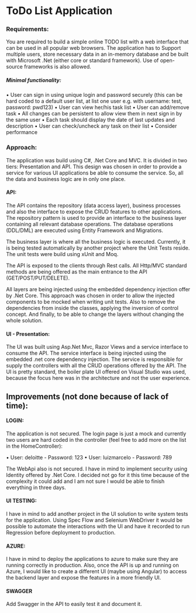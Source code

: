 
# **ToDo List Application**

### **Requirements:**

You are required to build a simple online TODO list with a web interface that can be used in all popular web browsers. The application has to Support multiple users, store necessary data in an in-memory database and be built with Microsoft .Net (either core or standard framework). Use of open-source frameworks is also allowed.

##### Minimal functionality:

  •	User can sign in using unique login and password securely (this can be hard coded to a default user list, at list one user e.g. with username: test, password: pwd123)
  •	User can view her/his task list
  •	User can add/remove task
  •	All changes can be persistent to allow view them in next sign in by the same user
  •	Each task should display the date of last updates and description
  •	User can check/uncheck any task on their list
  •	Consider performance

### **Approach:**

The application was build using C#, .Net Core and MVC. It is divided in two tiers: Presentation and API. This design was chosen in order to provide a service for various UI applications be able to consume the service. So, all the data and business logic are in only one place.

#### API:

The API contains the repository (data access layer), business processes and also the interface to expose the CRUD features to other applications. The repository pattern is used to provide an interface to the business layer containing all relevant database operations. The database operations (DDL/DML) are executed using Entity Framework and Migrations. 

The business layer is where all the business logic is executed. Currently, it is being tested automatically by another project where the Unit Tests reside. The unit tests were build using xUnit and Moq.

The API is exposed to the clients through Rest calls. All Http/MVC standard methods are being offered as the main entrance to the API (GET/POST/PUT/DELETE). 

All layers are being injected using the embedded dependency injection offer by .Net Core. This approach was chosen in order to allow the injected components to be mocked when writing unit tests. Also to remove the dependencies from inside the classes, applying the inversion of control concept. And finally, to be able to change the layers without changing the whole solution.

#### UI - Presentation:

The UI was built using Asp.Net Mvc, Razor Views and a service interface to consume the API. The service interface is being injected using the embedded .net core dependency injection. The service is responsible for supply the controllers with all the CRUD operations offered by the API. The UI is pretty standard, the boiler plate UI offered on Visual Studio was used, because the focus here was in the architecture and not the user experience.

## **Improvements (not done because of lack of time):**

#### **LOGIN:**

The application is not secured. The login page is just a mock and currently two users are hard coded in the controller (feel free to add more on the list in the HomeController):

  •	User: deloitte - Password: 123
  •	User: luizmarcelo - Password: 789

The WebApi also is not secured. I have in mind to implement security using Identity offered by .Net Core. I decided not go for it this time because of the complexity it could add and I am not sure I would be able to finish everything in three days.

#### **UI TESTING:**

I have in mind to add another project in the UI solution to write system tests for the application. Using Spec Flow and Selenium WebDriver it would be possible to automate the interactions with the UI and have it recorded to run Regression before deployment to production.

#### **AZURE:**

I have in mind to deploy the applications to azure to make sure they are running correctly in production. Also, once the API is up and running on Azure, I would like to create a different UI (maybe using Angular) to access the backend layer and expose the features in a more friendly UI.

#### **SWAGGER**

Add Swagger in the API to easily test it and document it.
